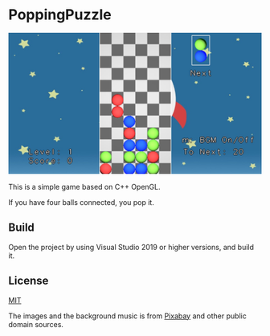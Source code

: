 # PoppingPuzzle

![screenshot](/example1.jpg "Example screenshot")

This is a simple game based on C++ OpenGL.

If you have four balls connected, you pop it. 

## Build

Open the project by using Visual Studio 2019 or higher versions, and build it.


## License
[MIT](https://choosealicense.com/licenses/mit/)

The images and the background music is from [Pixabay](https://pixabay.com/) and other public domain sources.
